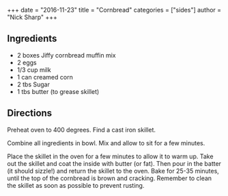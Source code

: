 +++
date = "2016-11-23"
title = "Cornbread"
categories = ["sides"]
author = "Nick Sharp"
+++

## Ingredients

- 2 boxes Jiffy cornbread muffin mix
- 2 eggs
- 1/3 cup milk
- 1 can creamed corn
- 2 tbs Sugar
- 1 tbs butter (to grease skillet)

## Directions

Preheat oven to 400 degrees. Find a cast iron skillet.

Combine all ingredients in bowl. Mix and allow to sit for a few minutes.

Place the skillet in the oven for a few minutes to allow it to warm up. Take out the skillet and coat the inside with butter (or fat). Then pour in the batter (it should sizzle!) and return the skillet to the oven. Bake for 25-35 minutes, until the top of the cornbread is brown and cracking. Remember to clean the skillet as soon as possible to prevent rusting. 